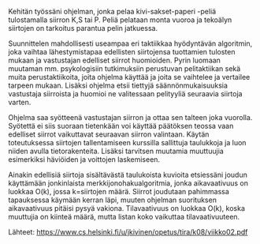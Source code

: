 Kehitän työssäni ohjelman, jonka pelaa kivi-sakset-paperi -peliä tulostamalla siirron K,S tai P. Peliä pelataan monta vuoroa ja tekoälyn siirtojen on tarkoitus parantua pelin jatkuessa. 

Suunnittelen mahdollisesti useampaa eri taktiikkaa hyödyntävän algoritmin, joka vaihtaa lähestymistapaa edellisten siirtojensa tuottamien tulosten mukaan ja vastustajan edelliset siirrot huomioiden. Pyrin luomaan muutaman mm. psykologisiin tutkimuksiin perustuvan pelitaktiikan sekä muita perustaktiikoita, joita ohjelma käyttää ja joita se vaihtelee ja vertailee tarpeen mukaan. Lisäksi ohjelma etsii tiettyjä säännönmukaisuuksia vastustaja siirroista ja huomioi ne valitessaan pelityyliä seuraavia siirtoja varten.

Ohjelma saa syötteenä vastustajan siirron ja ottaa sen talteen joka vuorolla. Syötettä ei siis suoraan tietenkään voi käyttää päätöksen teossa vaan edelliset siirrot vaikuttavat seuraavan siirron valintaan. Käytän toteutuksessa siirtojen tallentamiseen kurssilla sallittuja taulukkoja ja luon niiden avulla tietorakenteita. Lisäksi tarvitsen muutamia muuttuujia esimerkiksi häviöiden ja voittojen laskemiseen.

Ainakin edellisiä siirtoja sisältävästä taulukoista kuvioita etsiessäni joudun käyttämään jonkinlaista merkkijonohakualgoritmia, jonka aikavaativuus on luokkaa O(k), jossa k=siirtojen määrä. Siirrot joudutaan pahimmassa tapauksessa käymään kerran läpi, muuten ohjelman suorituksen aikavaativuus pitäisi pysyä vakiona.
Tilavaativuus on luokkaa O(k), koska muuttujia on kiinteä määrä, mutta listan koko vaikuttaa tilavaativuuteen.

Lähteet:
https://www.cs.helsinki.fi/u/jkivinen/opetus/tira/k08/viikko02.pdf
